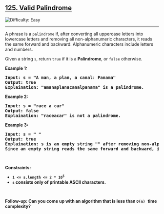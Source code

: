 
<h2><a href="https://leetcode.com/problems/valid-palindrome">125. Valid Palindrome</a></h2> <img src='https://img.shields.io/badge/Difficulty-Easy-brightgreen' alt='Difficulty: Easy' /><hr>

<p>A phrase is a <code>palindrome</code> if, after converting all uppercase letters into lowercase letters and removing all non-alphanumeric characters, it reads the same forward and backward. Alphanumeric characters include letters and numbers.</p>

<p>Given a string <code>s</code>, return <code>true</code> if it is a <strong>Palindrome</strong>, or <code>false</code> otherwise.</p>

<p><strong class="example">Example 1:</strong></p>

<pre>
<strong>Input: s = "A man, a plan, a canal: Panama"
<strong>Output:</strong> true
<strong>Explaination:</strong> "amanaplanacanalpanama" is a palindrome.
</pre>

<p><strong class="example">Example 2:</strong></p>

<pre>
<strong>Input:</strong> s = "race a car"
<strong>Output:</strong> false
<strong>Explaination:</strong> "raceacar" is not a palindrome.
</pre>

<p><strong class="example">Example 3:</strong></p>

<pre>
<strong>Input:</strong> s = " "
<strong>Output:</strong> true
<strong>Explaination:</strong> s is an empty string "" after removing non-alphanumeric characters.
Since an empty string reads the same forward and backward, it is a palindrome.
</pre>

<p>&nbsp;</p>
<p><strong>Constraints:</strong></p>

<ul>
	<li><code>1 <= s.length <= 2 * 10<sup>5</sup></code></li>
 <li><code>s</code> consists only of printable ASCII characters.</li>

</ul>

<p>&nbsp;</p>
<strong>Follow-up:&nbsp;</strong>Can you come up with an algorithm that is less than <code>O(n)</code><font face="monospace">&nbsp;</font>time complexity?
